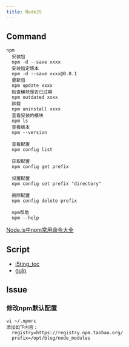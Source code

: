 ```yaml
---
title: NodeJS
---
```


## Command
```
npm
  安装包
  npm -d --save xxxx
  安装指定版本
  npm -d --save xxxx@0.0.1
  更新包
  npm update xxxx
  检查模块是否已过期
  npm outdated xxxx
  卸载
  npm uninstall xxxx
  查看安装的模块
  npm ls
  查看版本
  npm --version

  查看配置
  npm config list

  获取配置
  npm config get prefix

  设置配置
  npm config set prefix "directory"

  删除配置
  npm config delete prefix

  npm帮助
  npm --help
```
[Node.js中npm常用命令大全](http://www.jb51.net/article/86253.htm)

## Script

- [i5ting_toc](script/i5ting_toc.html)
- [gulp](script/gulp.html)

## Issue

### 修改npm默认配置

```
vi ~/.npmrc
添加如下内容：
  registry=https://registry.npm.taobao.org/
  prefix=/opt/blog/node_modules
```


